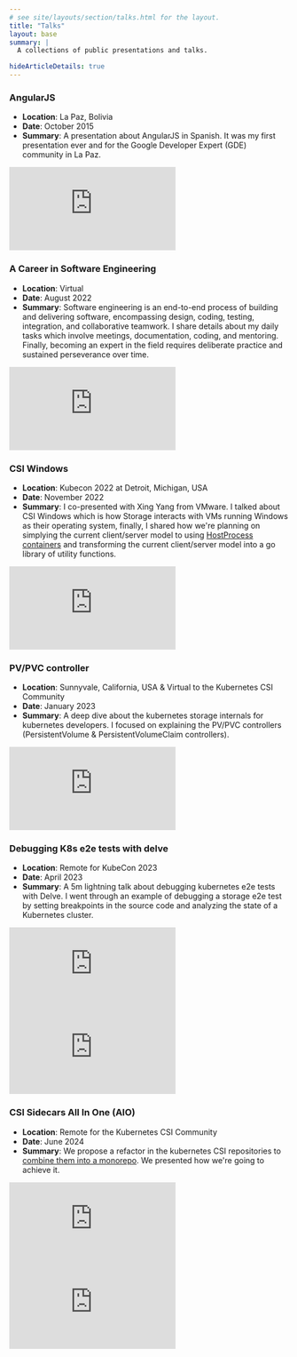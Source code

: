 ```yaml
---
# see site/layouts/section/talks.html for the layout.
title: "Talks"
layout: base
summary: |
  A collections of public presentations and talks.

hideArticleDetails: true
---
```


### AngularJS

- **Location**: La Paz, Bolivia
- **Date**: October 2015
- **Summary**: A presentation about AngularJS in Spanish. It was my first presentation ever and
  for the Google Developer Expert (GDE) community in La Paz.

<iframe src="https://docs.google.com/presentation/d/e/2PACX-1vSgpNNB1Y7jIveZvyl3edBBmInDuib7S_R3tb5PHDM_e-H4LTVmz2RFrc6CQ6uEIVU7hMxOa2yeoSEU/pubembed?start=false&loop=false&delayms=60000" frameborder="0" class="tw-mx-auto tw-aspect-video md:tw-w-full" allowfullscreen="true" mozallowfullscreen="true" webkitallowfullscreen="true"></iframe>

### A Career in Software Engineering

- **Location**: Virtual
- **Date**: August 2022
- **Summary**: Software engineering is an end-to-end process of building and delivering software, encompassing design, coding, testing, integration, and collaborative teamwork. I share details about my daily tasks which involve meetings, documentation, coding, and mentoring. Finally, becoming an expert in the field requires deliberate practice and sustained perseverance over time.

<iframe src="https://docs.google.com/presentation/d/e/2PACX-1vSLxAls_phDI034GJQCJORdnFWftFWUqhAY-xAFoofk08mObJb8zOdJRqz3qO0RhpOI-gPgNZOamEru/pubembed?start=false&loop=false&delayms=60000" frameborder="0" class="tw-mx-auto tw-aspect-video md:tw-w-full" allowfullscreen="true" mozallowfullscreen="true" webkitallowfullscreen="true"></iframe>

### CSI Windows

- **Location**: Kubecon 2022 at Detroit, Michigan, USA
- **Date**: November 2022
- **Summary**: I co-presented with Xing Yang from VMware. I talked about CSI Windows which is how Storage interacts with VMs running Windows as their operating system, finally, I shared how we're planning on simplying the current client/server model to using [HostProcess containers](https://kubernetes.io/docs/tasks/configure-pod-container/create-hostprocess-pod/) and transforming the current client/server model into a go library of utility functions.

<iframe class="tw-mx-auto tw-aspect-video md:tw-w-full" src="https://www.youtube.com/embed/_XXn3-yDZA0?start=1013" title="YouTube video player" frameborder="0" allow="accelerometer; autoplay; clipboard-write; encrypted-media; gyroscope; picture-in-picture; web-share" allowfullscreen></iframe>

### PV/PVC controller

- **Location**: Sunnyvale, California, USA & Virtual to the Kubernetes CSI Community
- **Date**: January 2023
- **Summary**: A deep dive about the kubernetes storage internals for kubernetes developers. I focused on explaining the PV/PVC controllers (PersistentVolume & PersistentVolumeClaim controllers).

<iframe src="https://docs.google.com/presentation/d/e/2PACX-1vQSLT0r0lLliTC_q-E7XNpRexuWr7WEeaiWCyIZjS6m8aRaNKbI6blOyP2D0SEDBrz_IYX_Xkk386oz/embed?start=false&loop=false&delayms=3000" frameborder="0" class="tw-mx-auto tw-aspect-video md:tw-w-full" allowfullscreen="true" mozallowfullscreen="true" webkitallowfullscreen="true"></iframe>

### Debugging K8s e2e tests with delve

- **Location**: Remote for KubeCon 2023
- **Date**: April 2023
- **Summary**: A 5m lightning talk about debugging kubernetes e2e tests with Delve. I went through an example of debugging a storage e2e test by setting breakpoints in the source code and analyzing the state of a Kubernetes cluster.

<iframe class="tw-mx-auto tw-aspect-video md:tw-w-full" src="https://www.youtube.com/embed/RSYrbqyCufU" title="YouTube video player" frameborder="0" allow="accelerometer; autoplay; clipboard-write; encrypted-media; gyroscope; picture-in-picture; web-share" allowfullscreen></iframe>

<br />

<iframe src="https://docs.google.com/presentation/d/e/2PACX-1vQibAetKc5T_7bjJ-GJXFvbMa6Rj5C8rTK_qLAb1tp_rQKvNcsZ_3tFauqSrOWDuKg0pkQMYD1Q3ojK/embed?start=false&loop=false&delayms=3000" frameborder="0" class="tw-mx-auto tw-aspect-video md:tw-w-full" allowfullscreen="true" mozallowfullscreen="true" webkitallowfullscreen="true"></iframe>

### CSI Sidecars All In One (AIO)

- **Location**: Remote for the Kubernetes CSI Community
- **Date**: June 2024
- **Summary**: We propose a refactor in the kubernetes CSI repositories to [combine them into a monorepo](https://github.com/kubernetes/enhancements/pull/5153). We presented how we're going to achieve it.

<iframe class="tw-mx-auto tw-aspect-video md:tw-w-full" src="https://www.youtube.com/embed/hZpgLqys_lQ?si=749MXVFdQK9he-aP&amp;start=1742" title="YouTube video player" frameborder="0" allow="accelerometer; autoplay; clipboard-write; encrypted-media; gyroscope; picture-in-picture; web-share" allowfullscreen></iframe>

<br />

<iframe src="https://docs.google.com/presentation/d/e/2PACX-1vS4HsKsQiSPN5xC43er4JBjcNEUnu6aEmR8Di50nluWp7ZcWQpfgOcZVzwhZrgUnqaNFp32RF0uN2zJ/pubembed?start=false&loop=false&delayms=60000" frameborder="0" class="tw-mx-auto tw-aspect-video md:tw-w-full" allowfullscreen="true" mozallowfullscreen="true" webkitallowfullscreen="true"></iframe>
